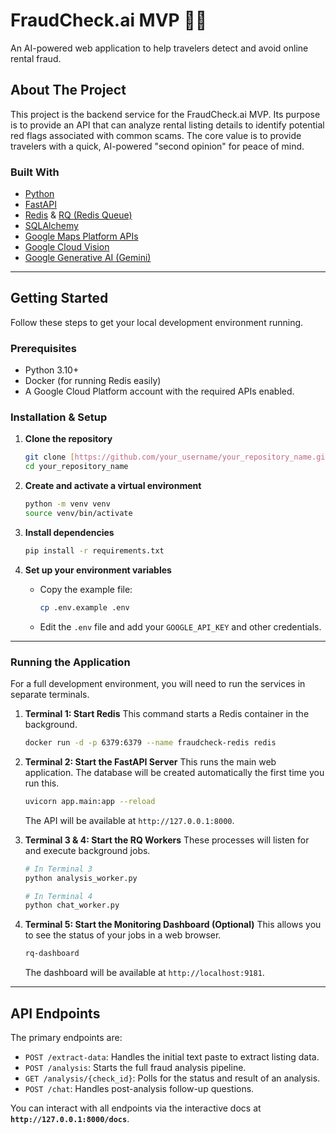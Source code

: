 # FraudCheck.ai MVP 🕵️‍♂️

An AI-powered web application to help travelers detect and avoid online rental fraud.

## About The Project

This project is the backend service for the FraudCheck.ai MVP. Its purpose is to provide an API that can analyze rental listing details to identify potential red flags associated with common scams. The core value is to provide travelers with a quick, AI-powered "second opinion" for peace of mind.

### Built With

* [Python](https://www.python.org/)
* [FastAPI](https://fastapi.tiangolo.com/)
* [Redis](https://redis.io/) & [RQ (Redis Queue)](https://python-rq.org/)
* [SQLAlchemy](https://www.sqlalchemy.org/)
* [Google Maps Platform APIs](https://mapsplatform.google.com/)
* [Google Cloud Vision](https://cloud.google.com/vision)
* [Google Generative AI (Gemini)](https://ai.google.dev/)

---

## Getting Started

Follow these steps to get your local development environment running.

### Prerequisites

* Python 3.10+
* Docker (for running Redis easily)
* A Google Cloud Platform account with the required APIs enabled.

### Installation & Setup

1.  **Clone the repository**
    ```sh
    git clone [https://github.com/your_username/your_repository_name.git](https://github.com/your_username/your_repository_name.git)
    cd your_repository_name
    ```

2.  **Create and activate a virtual environment**
    ```sh
    python -m venv venv
    source venv/bin/activate
    ```

3.  **Install dependencies**
    ```sh
    pip install -r requirements.txt
    ```

4.  **Set up your environment variables**
    * Copy the example file:
        ```sh
        cp .env.example .env
        ```
    * Edit the `.env` file and add your `GOOGLE_API_KEY` and other credentials.

---

### Running the Application

For a full development environment, you will need to run the services in separate terminals.

1.  **Terminal 1: Start Redis**
    This command starts a Redis container in the background.
    ```sh
    docker run -d -p 6379:6379 --name fraudcheck-redis redis
    ```

2.  **Terminal 2: Start the FastAPI Server**
    This runs the main web application. The database will be created automatically the first time you run this.
    ```sh
    uvicorn app.main:app --reload
    ```
    The API will be available at `http://127.0.0.1:8000`.

3.  **Terminal 3 & 4: Start the RQ Workers**
    These processes will listen for and execute background jobs.
    ```sh
    # In Terminal 3
    python analysis_worker.py

    # In Terminal 4
    python chat_worker.py
    ```

4.  **Terminal 5: Start the Monitoring Dashboard (Optional)**
    This allows you to see the status of your jobs in a web browser.
    ```sh
    rq-dashboard
    ```
    The dashboard will be available at `http://localhost:9181`.

---

## API Endpoints

The primary endpoints are:

* `POST /extract-data`: Handles the initial text paste to extract listing data.
* `POST /analysis`: Starts the full fraud analysis pipeline.
* `GET /analysis/{check_id}`: Polls for the status and result of an analysis.
* `POST /chat`: Handles post-analysis follow-up questions.

You can interact with all endpoints via the interactive docs at **`http://127.0.0.1:8000/docs`**.